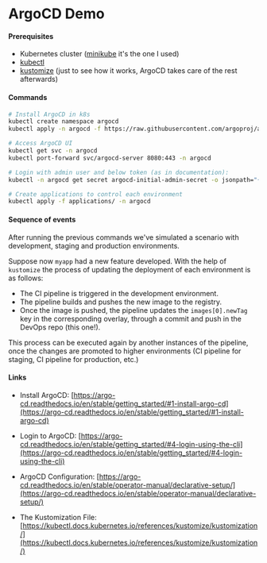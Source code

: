 # ArgoCD Demo

#### Prerequisites

- Kubernetes cluster ([minikube](https://minikube.sigs.k8s.io/docs/start) it's the one I used)
- [kubectl](https://kubernetes.io/docs/reference/kubectl/overview/)
- [kustomize](https://kustomize.io/) (just to see how it works, ArgoCD takes care of the rest afterwards)

#### Commands

```bash
# Install ArgoCD in k8s
kubectl create namespace argocd
kubectl apply -n argocd -f https://raw.githubusercontent.com/argoproj/argo-cd/stable/manifests/install.yaml

# Access ArgoCD UI
kubectl get svc -n argocd
kubectl port-forward svc/argocd-server 8080:443 -n argocd

# Login with admin user and below token (as in documentation):
kubectl -n argocd get secret argocd-initial-admin-secret -o jsonpath="{.data.password}" | base64 --decode && echo

# Create applications to control each environment
kubectl apply -f applications/ -n argocd
```

#### Sequence of events

After running the previous commands we've simulated a scenario with development, staging and production environments.

Suppose now `myapp` had a new feature developed. With the help of `kustomize` the process of updating the deployment of each environment is as follows:

- The CI pipeline is triggered in the development environment.
- The pipeline builds and pushes the new image to the registry.
- Once the image is pushed, the pipeline updates the `images[0].newTag` key in the corresponding overlay, through a commit and push in the DevOps repo (this one!).

This process can be executed again by another instances of the pipeline, once the changes are promoted to higher environments (CI pipeline for staging, CI pipeline for production, etc.)

#### Links

- Install ArgoCD: [https://argo-cd.readthedocs.io/en/stable/getting_started/#1-install-argo-cd](https://argo-cd.readthedocs.io/en/stable/getting_started/#1-install-argo-cd)

- Login to ArgoCD: [https://argo-cd.readthedocs.io/en/stable/getting_started/#4-login-using-the-cli](https://argo-cd.readthedocs.io/en/stable/getting_started/#4-login-using-the-cli)

- ArgoCD Configuration: [https://argo-cd.readthedocs.io/en/stable/operator-manual/declarative-setup/](https://argo-cd.readthedocs.io/en/stable/operator-manual/declarative-setup/)

- The Kustomization File: [https://kubectl.docs.kubernetes.io/references/kustomize/kustomization/](https://kubectl.docs.kubernetes.io/references/kustomize/kustomization/)

